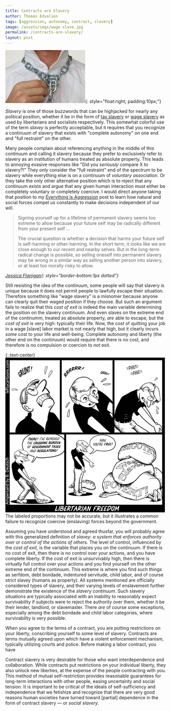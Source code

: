 ```yaml
---
title: Contracts are Slavery
author: Thomas Edvalson
tags: [aggression, autonomy, contract, slavery]
image: /assets/imgs/wage-slave.jpg
permalink: /contracts-are-slavery/
layout: post
---
```


![Wage Slave](/assets/imgs/wage-slave.jpg){: style="float:right; padding:10px;"}

*Slavery* is one of those buzzwords that can be highjacked for nearly any political position, whether it be in the form of [tax slavery](https://en.wikipedia.org/wiki/Taxation_as_slavery) or [wage slavery](https://en.wikipedia.org/wiki/Wage_slavery) as used by libertarians and socialists respectively. This somewhat colorful use of the term *slavey* is perfectly acceptable, but it requires that you recognize a continuum of slavery that exists with "complete autonomy" on one end and "full restraint" on the other.

Many people complain about referencing anything in the middle of this continuum and calling it slavery because they prefer to exclusively refer to slavery as an institution of humans treated as absolute property. This leads to annoying evasive responses like "Did you *seriously* compare X to slavery?!" They only consider the "full restraint" end of the spectrum to be slavery while everything else is on a continuum of *voluntary association*. Or they take the only other alternative position which is to reject that any continuum exists and argue that any given human interaction must either be completely voluntary or completely coercive. I would direct anyone taking that position to my [Everything is Aggression](/everything-is-aggression/) post to learn how natural and social forces compel us constantly to make decisions independent of our will.

> Signing yourself up for a lifetime of permanent slavery seems too extreme to allow because your future self may be radically different from your present self ...
> <p>The crucial question is whether a decision that harms your future self is self-harming or other-harming. In the short term, it looks like we are close enough to our recent and nearby selves. But in the long-term radical change is possible, so selling oneself into permanent slavery may be wrong in a similar way as selling another person into slavery, or at least too morally risky to allow.</p>
<cite>[Jessica Flanigan](http://bleedingheartlibertarians.com/2012/04/can-you-sell-your-future-self-into-slavery/){: style="border-bottom:1px dotted"}</cite>

Still resisting the idea of the continuum, some people will say that slavery is unique because it does not permit people to lawfully escape their situation. Therefore something like "wage slavery" is a misnomer because anyone can clearly quit their waged position if they choose. But such an argument fails to realize that this *cost of exit* is indeed the main variable determining the position on the slavery continuum. And even slaves on the extreme end of the continumm, treated as absolute property, *are* able to escape, but the *cost of exit* is very high: typically their life. Now, the cost of quitting your job in a wage [slave] labor market is not nearly that high, but it clearly incurs *some* cost to your life and well-being. Complete autonomy and liberty (the other end on the continuum) would require that there is no cost, and therefore is no compulsion or coercion to *not* exit.

{:.text-center}
![Libertarian Freedom](/assets/imgs/libertarian-freedom.png)
<span class="image-caption" style="max-width:500px">The labeled proportions may not be accurate, but it illustrates a common failure to recognize coercive (enslaving) forces beyond the government.</span>

Assuming you have understood and agreed thusfar, you will probably agree with this generalized definition of *slavey*: *a system that enforces authority over or control of the actions of others.* The level of control, influenced by the *cost of exit*, is the variable that places you on the continuum. If there is no cost of exit, then there is no control over your actions, and you have complete liberty. If the cost of exit is unsurvivably high, then there is virtually full control over your actions and you find yourself on the other extreme end of the continuum. This extreme is where you find such things as serfdom, debt bondade, indentured servitude, child labor, and of course strict slavey (humans as property). All systems mentioned are officially considered types of slavery, and their varying levels of enslavement further demonstrate the existence of the *slavery continuum*. Such slavery situations are typically associated with an inability to reasonably expect survivability if subjects were to reject the authority over them, whether it be their lender, landlord, or slavemaster. There *are* of course some exceptions, especially among the debt bondade and child labor categories, where survivability is very possible.

When you agree to the terms of a contract, you are putting restrictions on your liberty, conscribing yourself to some level of slavery. Contracts are terms mutually agreed upon which have a violent enforcement mechanism, typically utilizing courts and police. Before making a labor contract, you have

Contract slavery is very desirable for those who want interdependence and collaboration. While contracts put restrictions on your individual liberty, they also unlock new liberties, at the expense of the people contracting with you. This method of mutual self-restriction provides reasonable guarantees for long-term interactions with other people, easing uncertainty and social tension. It is important to be critical of the ideals of self-sufficiency and independence that we fetishize and recognize that there are very good reasons human societies have turned toward [partial] dependence in the form of contract slavery &mdash; or *social slavery*.